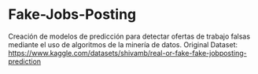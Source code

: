 # Fake-Jobs-Posting

Creación de modelos de predicción para detectar ofertas de trabajo falsas mediante el uso de algoritmos de la minería de datos.
Original Dataset: https://www.kaggle.com/datasets/shivamb/real-or-fake-fake-jobposting-prediction
